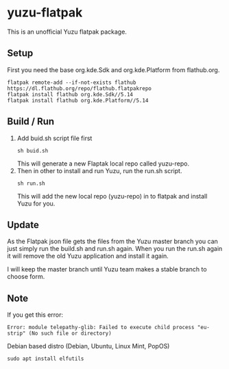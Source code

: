 # yuzu-flatpak

This is an unofficial Yuzu flatpak package.

## Setup
First you need the base org.kde.Sdk and org.kde.Platform from flathub.org.
   ```
   flatpak remote-add --if-not-exists flathub https://dl.flathub.org/repo/flathub.flatpakrepo
   flatpak install flathub org.kde.Sdk//5.14
   flatpak install flathub org.kde.Platform//5.14
   ```
   
## Build / Run
1. Add buid.sh script file first
   ```
   sh buid.sh
   ```
   This will generate a new Flaptak local repo called yuzu-repo.
2. Then in other to install and run Yuzu, run the run.sh script.
   ```
   sh run.sh
   ```
   This will add the new local repo (yuzu-repo) in to flatpak and install Yuzu for you.
   
## Update
As the Flatpak json file gets the files from the Yuzu master branch you can just simply run the build.sh and run.sh again. When you run the run.sh again it will remove the old Yuzu application and install it again. 

I will keep the master branch until Yuzu team makes a stable branch to choose form.

## Note
If you get this error:

   ```
   Error: module telepathy-glib: Failed to execute child process "eu-strip" (No such file or directory)
   ```

Debian based distro (Debian, Ubuntu, Linux Mint, PopOS)
   ```
   sudo apt install elfutils
   ```
